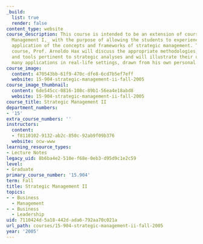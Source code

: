 ```yaml
---
_build:
  list: true
  render: false
content_type: website
course_description: This course is intended to be an extension of course _15.902 Strategic
  Management I,_ with the purpose of allowing the students to experience an in-depth
  application of the concepts and frameworks of strategic management. Throughout the
  course, Prof. Arnoldo Hax will discuss the appropriate methodologies, concepts,
  and tools pertinent to strategic analyses and will illustrate their use by discussing
  many applications in real-life settings, drawn from his own personal experiences.
course_image:
  content: 470543bb-61f9-470c-dfe8-6cd7b5ef7eff
  website: 15-904-strategic-management-ii-fall-2005
course_image_thumbnail:
  content: 6de545cc-0816-108c-89b1-56ea4e18abd8
  website: 15-904-strategic-management-ii-fall-2005
course_title: Strategic Management II
department_numbers:
- '15'
extra_course_numbers: ''
instructors:
  content:
  - f8110102-9132-ab2c-850c-92ab9f09b376
  website: ocw-www
learning_resource_types:
- Lecture Notes
legacy_uid: 8b6ba4e2-510e-f68e-0eb3-d95d9c1e2c59
level:
- Graduate
primary_course_number: '15.904'
term: Fall
title: Strategic Management II
topics:
- - Business
  - Management
- - Business
  - Leadership
uid: 7110424d-5a18-442d-ada6-792aa70c021a
url_path: courses/15-904-strategic-management-ii-fall-2005
year: '2005'
---
```

